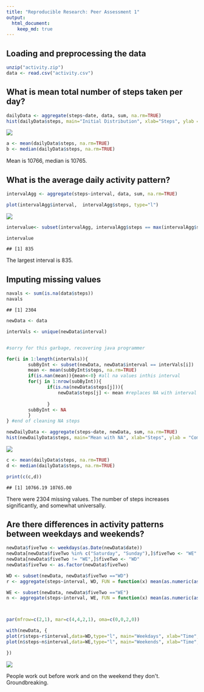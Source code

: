 ```yaml
---
title: "Reproducible Research: Peer Assessment 1"
output: 
  html_document:
    keep_md: true
---
```



## Loading and preprocessing the data

```r
unzip("activity.zip")
data <- read.csv("activity.csv")
```




## What is mean total number of steps taken per day?

```r
dailyData <- aggregate(steps~date, data, sum, na.rm=TRUE)
hist(dailyData$steps, main="Initial Distribution", xlab="Steps", ylab = "Commonality", col="orange")
```

![](PA1_template_files/figure-html/dingo2-1.png)<!-- -->

```r
a <- mean(dailyData$steps, na.rm=TRUE)
b <- median(dailyData$steps, na.rm=TRUE)
```

Mean is 10766, median is 10765.





## What is the average daily activity pattern?


```r
intervalAgg <- aggregate(steps~interval, data, sum, na.rm=TRUE)

plot(intervalAgg$interval,  intervalAgg$steps, type="l")
```

![](PA1_template_files/figure-html/dingo3-1.png)<!-- -->

```r
intervalue<- subset(intervalAgg, intervalAgg$steps == max(intervalAgg$steps, na.rm=TRUE))$interval

intervalue
```

```
## [1] 835
```

The largest interval is 835.




## Imputing missing values


```r
navals <- sum(is.na(data$steps))
navals
```

```
## [1] 2304
```

```r
newData <- data

interVals <- unique(newData$interval)


#sorry for this garbage, recovering java programmer

for(i in 1:length(interVals)){
        subByInt <- subset(newData, newData$interval == interVals[i])
        mean <- mean(subByInt$steps, na.rm=TRUE)
        if(is.nan(mean)){mean<-0} #all na values inthis interval
        for(j in 1:nrow(subByInt)){
               if(is.na(newData$steps[j])){
                   newData$steps[j] <- mean #replaces NA with interval mean
                
               } 
        subByInt <- NA        
        }
} #end of cleaning NA steps

newDailyData <- aggregate(steps~date, newData, sum, na.rm=TRUE)
hist(newDailyData$steps, main="Mean with NA", xlab="Steps", ylab = "Commonality", col="blue")
```

![](PA1_template_files/figure-html/dingo4-1.png)<!-- -->

```r
c <- mean(dailyData$steps, na.rm=TRUE)
d <- median(dailyData$steps, na.rm=TRUE)

print(c(c,d))
```

```
## [1] 10766.19 10765.00
```
There were 2304 missing values.
The number of steps increases  significantly, and somewhat universally.



## Are there differences in activity patterns between weekdays and weekends?

```r
newData$fiveTwo <- weekdays(as.Date(newData$date))
newData[newData$fiveTwo %in% c("Saturday", "Sunday"),]$fiveTwo <- "WE"
newData[newData$fiveTwo != "WE",]$fiveTwo <- "WD"
newData$fiveTwo <- as.factor(newData$fiveTwo)

WD <- subset(newData, newData$fiveTwo =="WD")
r <- aggregate(steps~interval, WD, FUN = function(x) mean(as.numeric(as.character(x))))

WE <- subset(newData, newData$fiveTwo =="WE")
n <- aggregate(steps~interval, WE, FUN = function(x) mean(as.numeric(as.character(x))))



par(mfrow=c(2,1), mar=c(4,4,2,1), oma=c(0,0,2,0))

with(newData, {
plot(r$steps~r$interval,data=WD,type="l", main="Weekdays", xlab="Time", col="green")
plot(n$steps~n$interval,data=WE,type="l", main="Weekends", xlab="Time", col="purple")

})
```

![](PA1_template_files/figure-html/dingo5-1.png)<!-- -->

People work out before work and on the weekend they don't. Groundbreaking.
